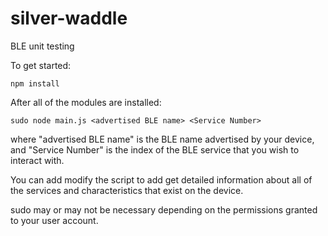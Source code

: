 # silver-waddle
BLE unit testing

To get started:

    npm install
    
After all of the modules are installed:

    sudo node main.js <advertised BLE name> <Service Number>
    
where "advertised BLE name" is the BLE name advertised by your device, and "Service Number" is the index of the BLE service that you wish to interact with.

You can add modify the script to add get detailed information about all of the services and characteristics that exist on the device.

sudo may or may not be necessary depending on the permissions granted to your user account.
